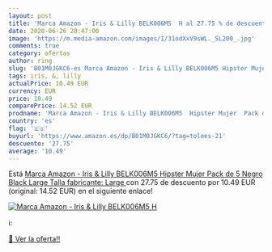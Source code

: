 ```yaml
---
layout: post
title: 'Marca Amazon - Iris & Lilly BELK006M5  H al 27.75 % de descuento'
date: 2020-06-26 20:47:00
image: 'https://m.media-amazon.com/images/I/31odXxV9sWL._SL200_.jpg'
comments: true
category: ofertas
author: ring
slug: 'B01M0JGKC6-es Marca Amazon - Iris & Lilly BELK006M5 Hipster Mujer Pack...'
tags: iris, &, lilly
actualPrice: 10.49 EUR
currency: EUR
price: 10.49
comparePrice: 14.52 EUR
prodname: 'Marca Amazon - Iris & Lilly BELK006M5  Hipster Mujer  Pack de 5  Negro  Black   Large  Talla fabricante: Large '
country: 'es'
flag: '🇪🇸'
buyurl: 'https://www.amazon.es/dp/B01M0JGKC6/?tag=tolees-21'
descuento: '27.75'
average: '10.49'
---
```


Está [Marca Amazon - Iris & Lilly BELK006M5  Hipster Mujer  Pack de 5  Negro  Black   Large  Talla fabricante: Large ](https://www.amazon.es/dp/B01M0JGKC6/?tag=tolees-21) con 27.75 de descuento por 10.49 EUR (original: 14.52 EUR) en el siguiente enlace!

[![Marca Amazon - Iris & Lilly BELK006M5  H](https://m.media-amazon.com/images/I/31odXxV9sWL._SL200_.jpg)](https://www.amazon.es/dp/B01M0JGKC6/?tag=tolees-21)

ℹ️:


[🛒 Ver la oferta!!](https://www.amazon.es/dp/B01M0JGKC6/?tag=tolees-21)
